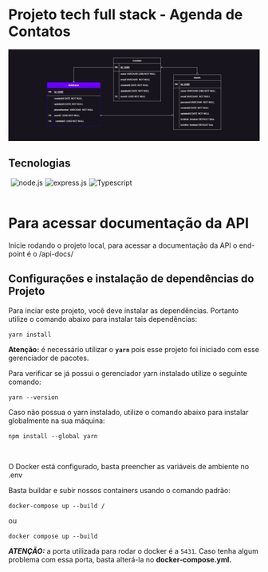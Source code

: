 # Projeto tech full stack - Agenda de Contatos

![Screenshot](agendaDeClientes.drawio.png)

## Tecnologias

<div style='display:flex; gap: 5px;'><br>
  
 <img align="center" alt="node.js" src="https://img.shields.io/badge/Node.js-43853D?style=for-the-badge&logo=node.js&logoColor=white">

 <img align="center" alt="express.js" src="https://img.shields.io/badge/Express.js-404D59?style=for-the-badge">


  <img align="center" alt="Typescript" src="https://img.shields.io/badge/TypeScript-007ACC?style=for-the-badge&logo=typescript&logoColor=white">

   
</div></br>

# Para acessar documentação da API

Inicie rodando o projeto local, para acessar a documentação da API o end-point é o /api-docs/



## Configurações e instalação de dependências do Projeto

Para inciar este projeto, você deve instalar  as dependências. Portanto utilize o comando abaixo para instalar tais dependências:

````
yarn install
````


**Atenção:** é necessário utilizar o <strong>`yarn` </strong>pois esse projeto foi iniciado com esse gerenciador de pacotes.

Para verificar se já possui o gerenciador yarn instalado utilize o seguinte comando:

````
yarn --version
````

Caso não possua o yarn instalado, utilize o comando abaixo para instalar globalmente na sua máquina:

````
npm install --global yarn
````
<br>


O Docker está configurado, basta preencher as variáveis de ambiente no .env

Basta buildar e subir nossos containers usando o comando padrão:
````
docker-compose up --build /
````

ou
````
docker compose up --build
````
 

***ATENÇÃO:*** a porta utilizada para rodar o docker é a `5431`.
Caso tenha algum problema com essa porta, basta alterá-la no <strong>docker-compose.yml.</strong>

<br>
 

